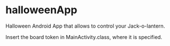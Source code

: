 halloweenApp
============

Halloween Android App that allows to control your Jack-o-lantern.

Insert the board token in MainActivity.class, where it is specified.
